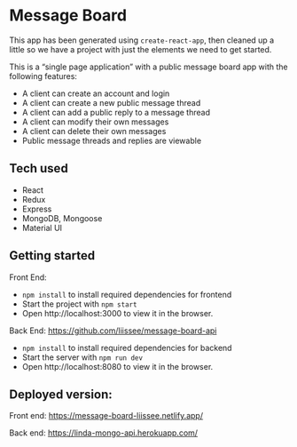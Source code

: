 # Message Board 

This app has been generated using `create-react-app`, then cleaned up a little so we have a project with just the elements we need to get started.

This is a “single page application” with a public message board app with the following features:  

- A client can create an account and login 
- A client can create a new public message thread  
- A client can add a public reply to a message thread  
- A client can modify their own messages  
- A client can delete their own messages  
- Public message threads and replies are viewable  


## Tech used
- React
- Redux
- Express
- MongoDB, Mongoose
- Material UI

## Getting started

Front End:
- `npm install` to install required dependencies for frontend
- Start the project with `npm start` 
- Open http://localhost:3000 to view it in the browser.

Back End: https://github.com/liissee/message-board-api 
- `npm install` to install required dependencies for backend
- Start the server with `npm run dev`
- Open http://localhost:8080 to view it in the browser.

## Deployed version:
Front end:
https://message-board-liissee.netlify.app/

Back end: 
https://linda-mongo-api.herokuapp.com/ 
